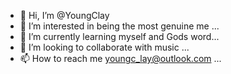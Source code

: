 - 👋 Hi, I’m @YoungClay
- 👀 I’m interested in being the most genuine me ...
- 🌱 I’m currently learning myself and Gods word...
- 💞️ I’m looking to collaborate with music ...
- 📫 How to reach me youngc_lay@outlook.com ...

<!---
YoungClay/YoungClay is a ✨ special ✨ repository because its `README.md` (this file) appears on your GitHub profile.
You can click the Preview link to take a look at your changes.
--->
